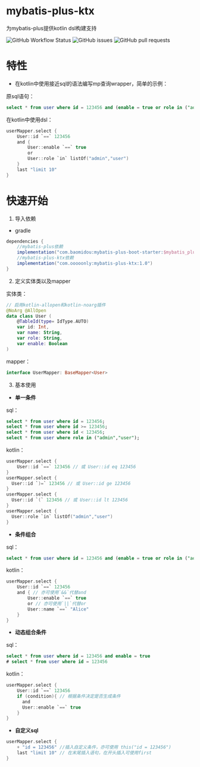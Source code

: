 # mybatis-plus-ktx
 为mybatis-plus提供kotlin dsl构建支持

<img alt="GitHub Workflow Status" src="https://img.shields.io/github/workflow/status/only52607/mybatis-plus-ktx Build?style=flat-square">

<img alt="GitHub issues" src="https://img.shields.io/github/issues/only52607/mybatis-plus-ktx?style=flat-square">

<img alt="GitHub pull requests" src="https://img.shields.io/github/issues-pr/only52607/mybatis-plus-ktx?style=flat-square">

# 特性
- 在kotlin中使用接近sql的语法编写mp查询wrapper，简单的示例：

原sql语句：
```sql
select * from user where id = 123456 and (enable = true or role in ("admin","user")) limit 10
```

在kotlin中使用dsl：
```kotlin
userMapper.select {
    User::id `==` 123456
    and {
        User::enable `==` true
        or
        User::role `in` listOf("admin","user")
    }
    last "limit 10"
}
```


# 快速开始

1. 导入依赖

- gradle
```groovy
dependencies {
    //mybatis-plus依赖
    implementation("com.baomidou:mybatis-plus-boot-starter:$mybatis_plus_version")
    //mybatis-plus-ktx依赖
    implementation("com.ooooonly:mybatis-plus-ktx:1.0")
}
```

2. 定义实体类以及mapper

实体类：
```kotlin
// 启用kotlin-allopen和kotlin-noarg插件
@NoArg @AllOpen
data class User (
    @TableId(type= IdType.AUTO)
    var id: Int,
    var name: String,
    var role: String,
    var enable: Boolean
)
```

mapper：
```kotlin
interface UserMapper: BaseMapper<User>
```

3. 基本使用

- __单一条件__
  
sql：
```sql
select * from user where id = 123456;
select * from user where id >= 123456;
select * from user where id < 123456;
select * from user where role in ("admin","user");
```

kotlin：
```kotlin
userMapper.select {
    User::id `==` 123456 // 或 User::id eq 123456
}
userMapper.select {
  User::id `)=` 123456 // 或 User::id ge 123456
}
userMapper.select {
  User::id `(` 123456 // 或 User::id lt 123456
}
userMapper.select {
  User::role `in` listOf("admin","user")
}
```
- __条件组合__

sql：
```sql
select * from user where id = 123456 and (enable = true or role in ("admin","user"))
```

kotlin：
```kotlin
userMapper.select {
    User::id `==` 123456
    and { // 亦可使用`&&`代替and
        User::enable `==` true
        or // 亦可使用`||`代替or
        User::name `==` "Alice"
    }
}
```

- __动态组合条件__
  
sql：
```sql
select * from user where id = 123456 and enable = true
# select * from user where id = 123456
```

kotlin：
```kotlin
userMapper.select {
    User::id `==` 123456
    if (condition){ // 根据条件决定是否生成条件
      and
      User::enable `==` true
    }
}
```

- __自定义sql__

```kotlin
userMapper.select {
    + "id = 123456" //插入自定义条件，亦可使用 this("id = 123456")
    last "limit 10" // 在末尾插入语句，在开头插入可使用first
}
```
